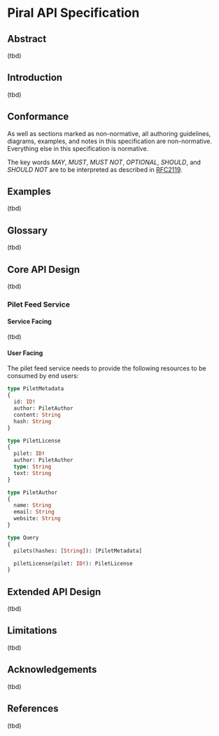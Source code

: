 # Piral API Specification

## Abstract

(tbd)

## Introduction

(tbd)

## Conformance

As well as sections marked as non-normative, all authoring guidelines, diagrams, examples, and notes in this specification are non-normative. Everything else in this specification is normative.

The key words *MAY*, *MUST*, *MUST NOT*, *OPTIONAL*, *SHOULD*, and *SHOULD NOT* are to be interpreted as described in [RFC2119](https://tools.ietf.org/html/rfc2119).

## Examples

(tbd)

## Glossary

(tbd)

## Core API Design

(tbd)

### Pilet Feed Service

#### Service Facing

(tbd)

#### User Facing

The pilet feed service needs to provide the following resources to be consumed by end users:

```graphql
type PiletMetadata
{
  id: ID!
  author: PiletAuthor
  content: String
  hash: String
}

type PiletLicense
{
  pilet: ID!
  author: PiletAuthor
  type: String
  text: String
}

type PiletAuthor
{
  name: String
  email: String
  website: String
}

type Query
{
  pilets(hashes: [String]): [PiletMetadata]

  piletLicense(pilet: ID!): PiletLicense
}
```

## Extended API Design

(tbd)

## Limitations

(tbd)

## Acknowledgements

(tbd)

## References

(tbd)
